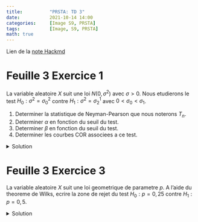 ```yaml
---
title:          "PRSTA: TD 3"
date:           2021-10-14 14:00
categories:     [Image S9, PRSTA]
tags:           [Image, S9, PRSTA]
math: true
---
```

Lien de la [note Hackmd](https://hackmd.io/@lemasymasa/ryi1R9rHK)

# Feuille 3 Exercice 1

La variable aleatoire $X$ suit une loi $N(0, \sigma^2)$ avec $\sigma \gt 0$.
Nous etudierons le test $H_0 : \sigma^2 = \sigma^2_0$ contre $H_1 : \sigma^2 = \sigma_2^1$ avec $0 \lt \sigma_0 \lt \sigma_1$.
1. Determiner la statistique de Neyman-Pearson que nous noterons $T_n$.
2. Determiner $\alpha$ en fonction du seuil du test.
3. Determiner $\beta$ en fonction du seuil du test.
4. Determiner les courbes COR associees a ce test.

<details markdown="1"><summary>Solution</summary>

$$
\begin{aligned}
T&=\frac{\Pi_{i=1}^nf(X_i,\sigma_1)}{\Pi_{i=1}^nf(X_i,\sigma_0)}\\
&= \frac{\Pi_{i=1}^n\frac{1}{\sigma_1\sqrt{2\pi}}\exp(\frac{-X_i^2}{2\sigma_1^2})}{\Pi_{i=1}^n\frac{1}{\sigma_0\sqrt{2\pi}}\exp(\frac{-X_i^2}{2\sigma_0^2})}\\
&=(\frac{\sigma_0}{\sigma_1})^n\exp(-\frac{1}{2}\sum_{i=1}^nX_i^2(\frac{1}{\sigma_1^2}-\frac{1}{\sigma_0^2}))
\end{aligned}\\
\begin{aligned}
\ln(T)&=\underbrace{n\ln(\frac{\sigma_0}{\sigma_1})}_{\color{green}{a}}-\frac{1}{2}\sum_{i=1}^nX_i^2\underbrace{(\frac{1}{\sigma_1^2}-\frac{1}{\sigma_0^2})}_{\color{green}{b}}\\
&= a-\frac{b}{2}\sum_{i=1}^nX_i^2
\end{aligned}
$$

D'apres le lemme de Neyman-Pearson:

L'hypothese $H_0$ est rejetee lorsque:

$$
\begin{aligned}
T&\gt C_{\alpha}\\
\ln(T)&\gt\ln(C_{\alpha})\\
a-\frac{b}{2}\sum_{i=1}^nX_i^2&\gt\ln(C_{\alpha})\\
\sum_{i=1}^nX_i^2&\gt-\frac{2}{b}(\ln(C_{\alpha}) - a)
\end{aligned}\\
\color{red}{\boxed{\sum_{i=1}^nX_i^2\gt S_{\alpha}}}\\
T_n=\sum_{i=1}^nX_i^2
$$

On cherche $\alpha$ et $\beta$:

$$
\begin{aligned}
\alpha&= P(\text{rejeter } H_0\vert H_0\text{ vraie})\\
&=P(\sum X_i^2\gt S_{\alpha}\vert\sigma=\sigma_0)\\
&=P(\frac{T_n}{\sigma_0^2}\gt\frac{S_{\alpha}}{\sigma_0^2})
\end{aligned}
$$

Les variables aleatoires sont normales centrees et independantes donc

$$
W_n:=\frac{T_n}{\sigma_0^2}\sim\chi_2(n)\\
\alpha=P(W_n\gt\frac{S_{\alpha}}{\sigma_0^2})
$$

On prend $\alpha=0.05$ et $n=33$

$$
\frac{S_{\alpha}}{\sigma_0^2}\simeq 47,40
$$

```python=
chi2.ppf(0.95, 33)
chi2.isf(0.05, 33)
```

`s` comme `survie`

$$
\alpha=1-F_N\biggr(\frac{S_{\alpha}}{\sigma_0^2}\biggr)\\
F_N\biggr(\frac{S_{\alpha}}{\sigma_0^2}\biggr) = 1-\alpha\\
\frac{S_{\alpha}}{\sigma_0^2} = F_N^{-1}(1-\alpha)\\
\color{red}{\boxed{S_{\alpha}=\sigma_0^2F_N^{-1}(1-\alpha)}}
$$

$$
\begin{aligned}
\beta&=P(\text{Accepte H_0}\vert H_1\text{ vraie})\\
&= P(T_n\le S_{\alpha}\vert\sigma^2=\sigma_1^2)
\end{aligned}
$$

Sous l'hypothese $H_1$: $W_n':=\frac{T_n}{\sigma_1^2}\sim\chi^2(n)$

$$
\begin{aligned}
\beta &= P(W_n'\le\frac{S_{\alpha}}{\sigma_1^2})\\
&= F_n(\frac{S_{\alpha}}{\sigma_1^2})\\
\end{aligned}\\
\color{red}{\boxed{\beta = F_n\biggr(\frac{\sigma_0^2F_n^{-1}(1-\alpha)}{\sigma_1^2}\biggr)}}
$$

</details>

# Feuille 3 Exercice 3

La variable aleatoire $X$ suit une loi geometrique de parametre $p$. A l’aide du theoreme de Wilks, ecrire la zone de rejet du test $H_0 : p = 0, 25$ contre $H_1 : p = 0, 5$.

<details markdown="1"><summary>Solution</summary>

D'apres le theoreme de Wilks,

$$
R_n=2\log(T_n)\sim\chi^2(1)\\
\{R_n\gt 3,84\}
$$

Il suffit d'expliciter en $R_n$

Zone de rejet:

$$
\{R_n\gt 3,84\}
$$

On veut resoudre l'equation pour isoler $\sum_{i=1}^nX_i$

$$
\begin{aligned}
2[n\ln(2)+\ln(\frac{2}{3})\sum_{i=1}^n(X_i-1)]&\gt3.84\\
\ln(\frac{2}{3})\sum_{i=1}^n(X_i-1)&\gt\frac{3.84}{2}-\ln(2)\\
\sum_{i=1}^nX_i-n&\lt\frac{\frac{3.84}{2}-n\ln(2)}{ln(\frac{2}{3})}\quad\text{car }\ln(\frac{2}{3})\lt0\\
\frac{\sum_{i=1}^nX_i}{n}&\lt\frac{1.92-n\ln(2)}{n\ln(\frac{2}{3})} +1\\
\bar X_n&\le\frac{1.92-n\ln(2)}{n\ln(\frac{2}{3})}+1
\end{aligned}
$$

</details>